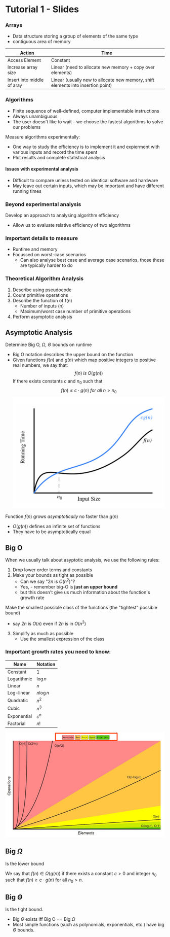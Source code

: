 # Tutorial 1 - Slides

### Arrays
- Data structure storing a group of elements of the same type
- contiguous area of memory


|Action|Time|
|---|---
|Access Element|Constant|
|Increase array size|Linear (need to allocate new memory + copy over elements)
| Insert into middle of aray | Linear (usually new to allocate new memory, shift elements into insertion point)

### Algorithms
- Finite sequence of well-defined, computer implementable instructions
- Always unambiguous
- The user doesn't like to wait - we choose the fastest algorithms to solve our problems

Measure algorithms experimentally:
- One way to study the efficiency is to implement it and expierment with various inputs and record the time spent
- Plot results and complete statistical analysis
#### Issues with experimental analysis
- Difficult to compare unless tested on identical software and hardware
- May leave out certain inputs, which may be important and have different running times

### Beyond experimental analysis
Develop an approach to analysing algorithm efficiency
- Allow us to evaluate relative efficiency of two algorithms

### Important details to measure
- Runtime and memory
- Focussed on worst-case scenarios
  - Can also analyse best case and average case scenarios, those these are typically harder to do

### Theoretical Algorithm Analysis
1. Describe using pseudocode
2. Count primitive operations
3. Describe the function of f(n)
   - Number of inputs (n)
   - Maximum/worst case number of primitive operations
4. Perform asymptotic analysis

## Asymptotic Analysis
Determine Big O, $\Omega$, $\Theta$ bounds on runtime
- Big O notation describes the upper bound on the function
- Given functions $f(n)$ and $g(n)$ which map positive integers to positive real numbers, we say that:
$$f(n) \; is \; O(g(n))$$
If there exists constants $c$ and $n_{0}$ such that 
$$ f(n) \le c\cdot g(n) \; for \;all \; n > n_{0}$$
![Alt text](assets/IMG4.PNG)

Function $f(n)$ grows *asymptotically* no faster than $g(n)$
- $O(g(n))$ defines an infinite set of functions
- They have to be asymptotically equal

## Big O
When we usually talk about asyptotic analysis, we use the following rules:
1. Drop lower order terms and constants
2. Make your bounds as tight as possible
   - Can we say "$2n$ is $O(n^{2})$"?
   - Yes, - remember big-O is **just an upper bound**
   - but this doesn't give us much information about the function's growth rate

Make the smallest possible class of the functions (the "tightest" possible bound)
  - say $2n$ is $O(n)$ even if $2n$ is in $O(n^{2})$
  
3. Simplify as much as possible
   - Use the smallest expression of the class

### Important growth rates you need to know:
|Name| Notation
|---|---
|Constant| $1$
|Logarithmic | $\log n$
|Linear | $n$
|Log-linear | $n \log n$
|Quadratic | $n^{2}$
|Cubic | $n^{3}$
|Exponential | $c^{n}$
|Factorial  | $n!$

![Alt text](assets/IMG5.PNG)

## Big $\Omega$
Is the lower bound

We say that $f(n) \in \Omega (g(n))$ if there exists a constant $c > 0$ and integer $n_{0}$ such that $f(n) \ge c \cdot g(n)$ for all $n_{0} > n$.


## Big $\Theta$
Is the tight bound.
- Big $\Theta$ exists iff Big O == Big $\Omega$
- Most simple functions (such as polynomials, exponentials, etc.) have big $\Theta$ bounds.
